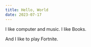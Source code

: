 ```yaml
---
title: Hello, World
date: 2023-07-17
---
```


I like computer and music. I like Books.


And I like to play Fortnite.